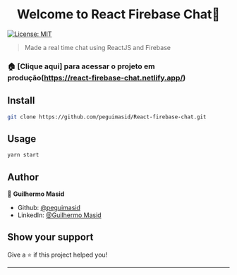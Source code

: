<h1 align="center">Welcome to React Firebase Chat👋</h1>
<p>
  <a href="#" target="_blank">
    <img alt="License: MIT" src="https://img.shields.io/badge/License-MIT-yellow.svg" />
  </a>
</p>

> Made a real time chat using ReactJS and Firebase

### 🏠 [Clique aqui] para acessar o projeto em produção(https://react-firebase-chat.netlify.app/)

## Install

```sh
git clone https://github.com/peguimasid/React-firebase-chat.git
```

## Usage

```sh
yarn start
```

## Author

👤 **Guilhermo Masid**

* Github: [@peguimasid](https://github.com/peguimasid)
* LinkedIn: [@Guilhermo Masid](https://www.linkedin.com/in/guilhermo-masid-494677b8/)

## Show your support

Give a ⭐️ if this project helped you!

***

